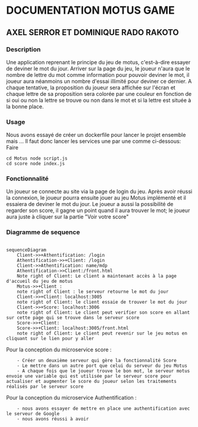 # DOCUMENTATION MOTUS GAME

## AXEL SERROR ET DOMINIQUE RADO RAKOTO 

### Description
Une application reprenant le principe du jeu de motus, c'est-à-dire essayer de deviner le mot du jour. Arriver sur la page du jeu, le joueur n'aura que le nombre de lettre du mot comme information pour pouvoir deviner le mot, il joueur aura néanmoins un nombre d'essai illimité pour deviner ce dernier. A chaque tentative, la proposition du joueur sera affichée sur l'écran et chaque lettre de sa proposition sera colorée par une couleur en fonction de si oui ou non la lettre se trouve ou non dans le mot et si la lettre est située à la bonne place.

### Usage
Nous avons essayé de créer un dockerfile pour lancer le projet ensemble mais ...
Il faut donc lancer les services une par une comme ci-dessous:
Faire

```
cd Motus node script.js
cd score node index.js

```

### Fonctionnalité

Un joueur se connecte au site via la page de login du jeu. Après avoir réussi la connexion, le joueur pourra ensuite jouer au jeu Motus implémenté et il essaiera de deviner le mot du jour.
Le joueur a aussi la possibilité de regarder son score, il gagne un point quand il aura trouver le mot; le joueur aura juste à cliquer sur la partie "Voir votre score"

### Diagramme de sequence

```mermaid

sequenceDiagram
    Client->>+Athentification: /login
    Athentification->>+Client: /login
    Client->>Athentification: name/mdp
    Athentification->>Client:/front.html
    Note right of Client: Le client a maintenant accès à la page d'accueil du jeu de motus
    Motus->>+Client : 
    note right of Client : le serveur retourne le mot du jour
    Client->>+Client: localhost:3005
    note right of Client: le client essaie de trouver le mot du jour
    Client->>+Score: localhost:3006
    note right of Client: Le client peut verifier son score en allant sur cette page qui se trouve dans le serveur score
    Score->>+Client: 
    Score->>+Client: localhost:3005/front.html
    note right of Client: Le client peut revenir sur le jeu motus en cliquant sur le lien pour y aller
 ```
Pour la conception du microservice score : 

```
    - Créer un deuxième serveur qui gère la fonctionnalité Score
    - Le mettre dans un autre port que celui du serveur du jeu Motus
    - A chaque fois que le joueur trouve le bon mot, le serveur motus envoie une variable qui est utilisée par le serveur score pour actualiser et augmenter le score du joueur selon les traitements réalisés par le serveur score

```
Pour la conception du microservice Authentification : 

```
    - nous avons essayer de mettre en place une authentification avec le serveur de Google
    - nous avons réussi à avoir 

```